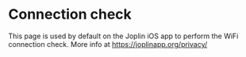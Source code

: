 # Connection check

This page is used by default on the Joplin iOS app to perform the WiFi connection check. More info at https://joplinapp.org/privacy/